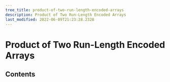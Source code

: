 ```yaml
---
tree_title: product-of-two-run-length-encoded-arrays
description: Product of Two Run-Length Encoded Arrays
last_modified: 2022-06-09T21:23:28.2328
---
```


# Product of Two Run-Length Encoded Arrays

## Contents
